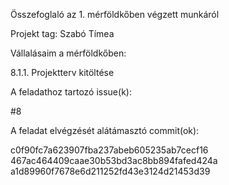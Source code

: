 Összefoglaló az 1. mérföldkőben végzett munkáról

Projekt tag: Szabó Tímea



Vállalásaim a mérföldkőben:


8.1.1. Projektterv kitöltése

A feladathoz tartozó issue(k):

#8


A feladat elvégzését alátámasztó commit(ok):

c0f90fc7a623907fba237abeb605235ab7cecf16
467ac464409caae30b53bd3ac8bb894fafed424a
a1d89960f7678e6d211252fd43e3124d21453d39
